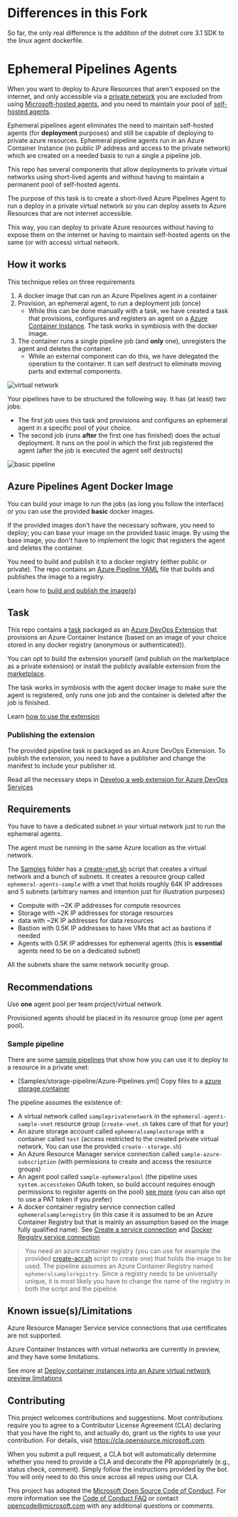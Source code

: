 # Differences in this Fork

So far, the only real difference is the addition of the dotnet core 3.1 SDK to the linux agent dockerfile.

# Ephemeral Pipelines Agents

When you want to deploy to Azure Resources that aren't exposed on the internet, and only accessible via a [private network](https://docs.microsoft.com/en-us/azure/virtual-network/virtual-networks-overview) you are excluded from using [Microsoft-hosted agents](https://docs.microsoft.com/en-us/azure/devops/pipelines/agents/hosted?view=azure-devops), and you need to maintain your pool of [self-hosted agents](https://docs.microsoft.com/en-us/azure/devops/pipelines/agents/agents?view=azure-devops#install).

Ephemeral pipelines agent eliminates the need to maintain self-hosted agents (for **deployment** purposes) and still be capable of deploying to private azure resources. Ephemeral pipeline agents run in an Azure Container Instance (no public IP address and access to the private network) which are created on a needed basis to run a single a pipeline job.

This repo has several components that allow deployments to private virtual networks using short-lived agents and without having to maintain a permanent pool of self-hosted agents.

The purpose of this task is to create a short-lived Azure Pipelines Agent to run a deploy in a private virtual network so you can deploy assets to Azure Resources that are not internet accessible.

This way, you can deploy to private Azure resources without having to expose them on the internet or having to maintain self-hosted agents on the same (or with access) virtual network.

## How it works

This technique relies on three requirements

1. A docker image that can run an Azure Pipelines agent in a container
1. Provision, an ephemeral agent, to run a deployment job (once)
    * While this can be done manually with a task, we have created a task that provisions, configures and registers an agent on a [Azure Container Instance](https://azure.microsoft.com/services/container-instances/). The task works in symbiosis with the docker image.
1. The container runs a single pipeline job (and **only** one), unregisters the agent and deletes the container.
    * While an external component can do this, we have delegated the operation to the container. It can self destruct to eliminate moving parts and external components.

![virtual network](virtualnetworks.png)

Your pipelines have to be structured the following way. It has (at least) two jobs:

* The first job uses this task and provisions and configures an ephemeral agent in a specific pool of your choice.
* The second job (runs **after** the first one has finished) does the actual deployment. It runs on the pool in which the first job registered the agent (after the job is executed the agent self destructs)

![basic pipeline](basic-pipeline.png)

## Azure Pipelines Agent Docker Image

You can build your image to run the jobs (as long you follow the interface) or you can use the provided **basic** docker images.

If the provided images don't have the necessary software, you need to deploy; you can base your image on the provided basic image. By using the base image, you don't have to implement the logic that registers the agent and deletes the container. 

You need to build and publish it to a docker registry (either public or private).  The repo contains an [Azure Pipeline YAML](AgentImages/Azure-Pipelines.yml) file that builds and publishes the image to a registry.

Learn how to [build and publish the image(s)](AgentImages/Readme.md)

## Task

This repo contains a [task](Extension/AzureContainerCreate) packaged as an [Azure DevOps Extension](Extension) that provisions an Azure Container Instance (based on an image of your choice stored in any docker registry (anonymous or authenticated)).

You can opt to build the extension yourself (and publish on the marketplace as a private extension) or install the publicly available extension from the  [marketplace](https://marketplace.visualstudio.com/items?itemName=tiago-pascoal.EphemeralPipelinesAgents).

The task works in symbiosis with the agent docker image to make sure the agent is registered, only runs one job and the container is deleted after the job is finished.

Learn [how to use the extension](Extension/overview.md)

### Publishing the extension

The provided pipeline task is packaged as an Azure DevOps Extension. To publish the extension, you need to have a publisher and change the manifest to include your publisher id.

Read all the necessary steps in [Develop a web extension for Azure DevOps Services](https://docs.microsoft.com/en-us/azure/devops/extend/get-started/node?view=azure-devops)

## Requirements

You have to have a dedicated subnet in your virtual network just to run the ephemeral agents.

The agent must be running in the same Azure location as the virtual network.

The [Samples](Samples) folder has a [create-vnet.sh](Samples/create-vnet.sh) script that creates a virtual network and a bunch of subnets. It creates a resource group called `ephemeral-agents-sample` with a vnet that holds roughly 64K IP addresses and 5 subnets (arbitrary names and intention just for illustration purposes)

* Compute with ~2K IP addresses for compute resources
* Storage with ~2K IP addresses for storage resources
* data with ~2K IP addresses for data resources
* Bastion with 0.5K IP addresses to have VMs that act as bastions if needed
* Agents with 0.5K IP addresses for ephemeral agents (this is **essential** agents need to be on a dedicated subnet)

All the subnets share the same network security group.

## Recommendations

Use **one** agent pool per team project/virtual network

Provisioned agents should be placed in its resource group (one per agent pool).

### Sample pipeline

There are some [sample pipelines](https://github.com/microsoft/azure-pipelines-ephemeral-agents/Samples) that show how you can use it to deploy to a resource in a private vnet:

* [Samples/storage-pipeline/Azure-Pipelines.yml] Copy files to a [azure storage container](https://docs.microsoft.com/en-us/azure/storage/common/storage-introduction)

The pipeline assumes the existence of:

* A virtual network called `sampleprivatenetwork` in the `ephemeral-agents-sample-vnet` resource group (`create-vnet.sh` takes care of that for your)
* An azure storage account called `ephemeralsamplestorage` with a container called `test` (access restricted to the created private virtual network. You can use the provided `create--storage.sh`)
* An Azure Resource Manager service connection called `sample-azure-subscription` (with permissions to create and access the resource groups)
* An agent pool called `sample-ephemeralpool` (the pipeline uses `system.accesstoken` OAuth token, so build account requires enough permissions to register agents on the pool) [see more](AgentImages/Readme.md#OAuthtoken) (you can also opt to use a PAT token if you prefer)
* A docker container registry service connection called `ephemeralsampleregistry` (in this case it is assumed to be an Azure Container Registry but that is mainly an assumption based on the image fully qualified name). See [Create a service connection](https://docs.microsoft.com/en-us/azure/devops/pipelines/library/service-endpoints?view=azure-devops&tabs=yaml#create-a-service-connection) and [Docker Registry service connection](https://docs.microsoft.com/en-us/azure/devops/pipelines/library/service-endpoints?view=azure-devops&tabs=yaml#sep-docreg)

> You need an azure container registry (you can use for example the provided [create-acr.sh](Samples/create-acr.sh) script to create one) that holds the image to be used. The pipeline assumes an Azure Container Registry named `ephemeralsampleregistry`. Since a registry needs to be universally unique, it is most likely you have to change the name of the registry in both the script and the pipeline.

## Known issue(s)/Limitations

Azure Resource Manager Service service connections that use certificates are not supported.

Azure Container Instances with virtual networks are currently in preview, and they have some limitations.

See more at [Deploy container instances into an Azure virtual network preview limitations](https://docs.microsoft.com/en-us/azure/container-instances/container-instances-vnet#virtual-network-deployment-limitations)

## Contributing

This project welcomes contributions and suggestions.  Most contributions require you to agree to a
Contributor License Agreement (CLA) declaring that you have the right to, and actually do, grant us
the rights to use your contribution. For details, visit https://cla.opensource.microsoft.com.

When you submit a pull request, a CLA bot will automatically determine whether you need to provide
a CLA and decorate the PR appropriately (e.g., status check, comment). Simply follow the instructions
provided by the bot. You will only need to do this once across all repos using our CLA.

This project has adopted the [Microsoft Open Source Code of Conduct](https://opensource.microsoft.com/codeofconduct/).
For more information see the [Code of Conduct FAQ](https://opensource.microsoft.com/codeofconduct/faq/) or
contact [opencode@microsoft.com](mailto:opencode@microsoft.com) with any additional questions or comments.
